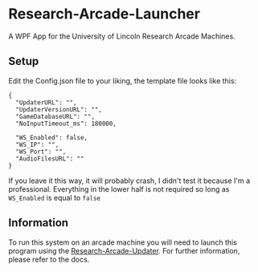 # Research-Arcade-Launcher
 A WPF App for the University of Lincoln Research Arcade Machines.
## Setup
  Edit the Config.json file to your liking, the template file looks like this:
  ```
  {
    "UpdaterURL": "",
    "UpdaterVersionURL": "",
    "GameDatabaseURL": "",
    "NoInputTimeout_ms": 180000,
  
    "WS_Enabled": false,
    "WS_IP": "",
    "WS_Port": "",
    "AudioFilesURL": ""
  }
  ```
  If you leave it this way, it will probably crash, I didn't test it because I'm a professional.
  Everything in the lower half is not required so long as `WS_Enabled` is equal to `false`
## Information
  To run this system on an arcade machine you will need to launch this program using the [Research-Arcade-Updater](https://github.com/Malphatt/Research-Arcade-Updater "GitHub.com").
  For further information, please refer to the docs.
  
